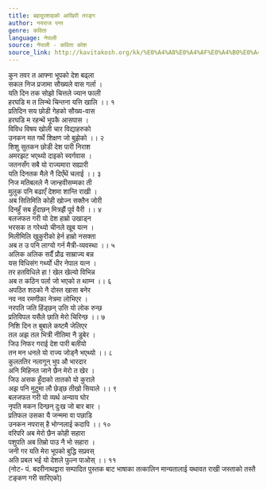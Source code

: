 ```yaml
---
title: बहादुरशाहको आखिरी तरङ्ग
author: नयराज पन्त
genre: कविता
language: नेपाली
source: नेपाली - कविता कोश
source_link: http://kavitakosh.org/kk/%E0%A4%A8%E0%A4%AF%E0%A4%B0%E0%A4%BE%E0%A4%9C_%E0%A4%AA%E0%A4%A8%E0%A5%8D%E0%A4%A4
---
```


कुन तवर त आफ्ना भूपको देश बढ्ला  
सकल निज प्रजामा सौख्यले वास गर्ला ।  
यति दिन तक सोझो चित्तले ज्यान फाली  
हरघडि म त लिन्थे चिन्तना यत्ति खालि ।। १  
प्रतिदिन सय छोडी गेहको सौख्य-वास  
हरघडि म रहन्थें भूपकै आसपास ।  
विविध विषय खोली चार विद्याहरुको  
उनकन मत गर्थे शिक्षण जो बुझेको ।। २  
शिशु सुतकन छोडी देश पारी निराश  
अमरझट भएथ्यो दाइको स्वर्गवास ।  
जतनसँग सबै यो राज्यमारा सह्यारी  
यति दिनतक मैले नै दिएँथें चलाई ।। ३  
निज मतिबलले नै जान्हवीसम्मका ती  
मुलुक पनि बढाएँ देशमा शान्ति राखी ।  
अब सितिमिति कोही खोज्न सक्तैन जोरी  
दिनहुँ सब हुँदाछन् मित्रझैं पूर्व वैरी ।। ४  
बलजफत गरी यो देश हाम्रो उखाड्न  
भरसक त गरेथ्यो चीनले खूब यत्न ।  
मिलीमिलि खुकुरीको हेर्न हाम्रो नसक्ता  
अब त उ पनि लाग्यो गर्न मैत्री-व्यवस्था ।। ५  
अलिक अलिक सर्दैं प्रौढ साम्राज्य बन्न  
यस विधिसंग गर्थ्यो धीर नेपाल यत्न ।  
तर हतविधिले हा ! खेल खेल्यो विभिन्न  
अब त कठिन पर्ला जो भएको त थाम्न ।। ६  
अपठित शठको नै दोस्त खासा बनेर  
नव नव रमणीका नेत्रमा लोभिएर ।  
नरपति जति हिंड्छन् उत्ति यो लोक रुन्छ  
प्रतिविपल यसैले छाति मेरो चिरिन्छ ।। ७  
निशि दिन त बुबाले कष्टमै जेलिएर  
तल अझ तल भित्री नीतिमा नै डुबेर ।  
जिउ निफर गराई देश पारी बलीयो  
तन मन धनले यो राज्य जोड्नै भएथ्यो ।। ८  
कुलततिर नलागून् भुप औ भारदार  
अनि मिहिनत जाने छैन मेरो त खेर ।  
जिउ असक हुँदाको तातको यो कुराले  
अझ पनि मुटुमा लौ छेड्छ तीखो सियाले ।। ९  
बलजफत गरी यो व्यर्थ अन्याय घोर  
नृपति मकन दिन्छन् दुःख जो बार बार ।  
प्रतिफल उसका यै जन्ममा वा पछाडि  
उनकन नपरास् है भोग्नलाई कदापि ।। १०  
वरिपरि अब मेरो छैन कोही सहारा  
पशुपति अब तिम्रो पाउ नै भो सहारा ।  
जनी गर यति मेरा भूपको बुद्धि सप्रवस्  
अति प्रबल भई यो देशले फुल्न पाओस् ।। ११  
(नोट- पं. बदरीनाथद्वारा सम्पादित पुस्तक बाट भाषाका तत्कालिन मान्यतालाई यथावत राखी जस्ताको तस्तै टङ्कण गरी सारिएको)

